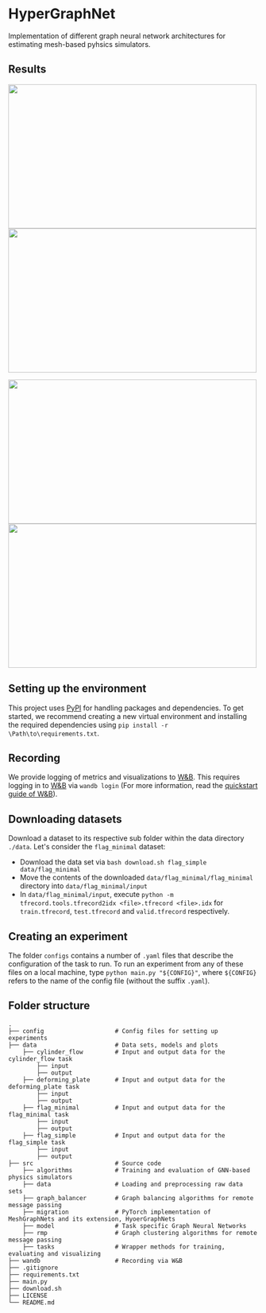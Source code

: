 # HyperGraphNet
Implementation of different graph neural network architectures for estimating 
mesh-based pyhsics simulators.

## Results
<p float="middle">
<img src="https://github.com/CemOezcan/hyper-graph-nets/blob/demo/demo/flag_base.gif" width="500" height="290" />
<img src="https://github.com/CemOezcan/hyper-graph-nets/blob/demo/demo/flag_spectral.gif" width="500" height="290" />
</p>

<p float="middle">
<img src="https://github.com/CemOezcan/hyper-graph-nets/blob/demo/demo/plate_base.gif" width="500" height="290" />
<img src="https://github.com/CemOezcan/hyper-graph-nets/blob/demo/demo/plate_hgn.gif" width="500" height="290" />
</p>

## Setting up the environment
This project uses [PyPI](https://pypi.org/) for handling packages
and dependencies. To get started, we recommend creating a new virtual environment and installing the required 
dependencies using `pip install -r \Path\to\requirements.txt`. 

##  Recording
We provide logging of metrics and visualizations to [W&B](https://wandb.ai). 
This requires logging in to [W&B](https://wandb.ai) via `wandb login` 
(For more information, read the [quickstart guide of W&B](https://docs.wandb.ai/quickstart)).

## Downloading datasets
Download a dataset to its respective sub folder within the data directory `./data`. 
Let's consider the `flag_minimal` dataset: 
* Download the data set via `bash download.sh flag_simple data/flag_minimal`
* Move the contents of the downloaded `data/flag_minimal/flag_minimal` directory into `data/flag_minimal/input`
* In `data/flag_minimal/input`, execute `python -m tfrecord.tools.tfrecord2idx <file>.tfrecord <file>.idx` 
for `train.tfrecord`, `test.tfrecord` and `valid.tfrecord` respectively.

## Creating an experiment
The folder `configs` contains a number of `.yaml` files that describe the configuration of the task to run. 
To run an experiment from any of these files on a local machine, type
`python main.py "${CONFIG}"`, where `${CONFIG}` refers to the name of the config file (without the suffix `.yaml`).

## Folder structure
    .
    ├── config                    # Config files for setting up experiments
    ├── data                      # Data sets, models and plots
        ├── cylinder_flow         # Input and output data for the cylinder_flow task
            ├── input 
            ├── output 
        ├── deforming_plate       # Input and output data for the deforming_plate task
            ├── input 
            ├── output 
        ├── flag_minimal          # Input and output data for the flag_minimal task
            ├── input 
            ├── output 
        ├── flag_simple           # Input and output data for the flag_simple task
            ├── input 
            ├── output
    ├── src                       # Source code
        ├── algorithms            # Training and evaluation of GNN-based physics simulators
        ├── data                  # Loading and preprocessing raw data sets
        ├── graph_balancer        # Graph balancing algorithms for remote message passing
        ├── migration             # PyTorch implementation of MeshGraphNets and its extension, HyoerGraphNets
        ├── model                 # Task specific Graph Neural Networks
        ├── rmp                   # Graph clustering algorithms for remote message passing
        ├── tasks                 # Wrapper methods for training, evaluating and visualizing 
    ├── wandb                     # Recording via W&B
    ├── .gitignore                 
    ├── requirements.txt           
    ├── main.py
    ├── download.sh 
    ├── LICENSE
    └── README.md
